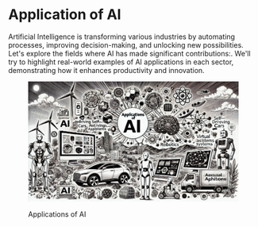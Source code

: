 # Application of AI

Artificial Intelligence is transforming various industries by automating processes, improving decision-making, and unlocking new possibilities. Let's explore the fields where AI has made significant contributions:. We'll try to highlight real-world examples of AI applications in each sector, demonstrating how it enhances productivity and innovation.

<div align="left"><figure><img src="../../.gitbook/assets/image (15).png" alt="" width="563"><figcaption><p>Applications of AI</p></figcaption></figure></div>

